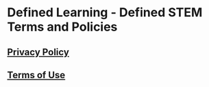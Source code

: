 # Defined Learning - Defined STEM Terms and Policies
## [Privacy Policy](privacy.md)
## [Terms of Use](termsofuse.md)
